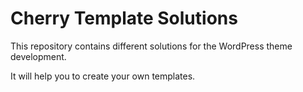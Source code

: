 # Cherry Template Solutions

This repository contains different solutions for the WordPress theme development.

It will help you to create your own templates.
